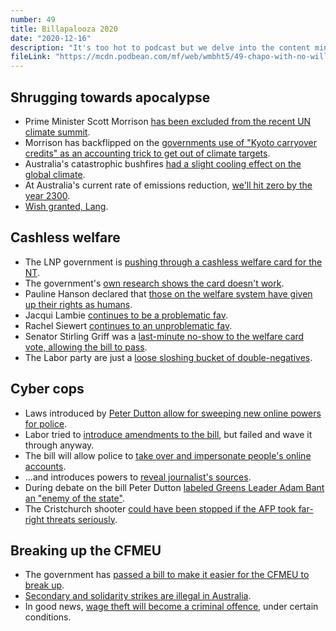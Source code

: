 ```yaml
---
number: 49
title: Billapalooza 2020
date: "2020-12-16"
description: "It's too hot to podcast but we delve into the content mines yet again to keep you updates on the landslide of bills from the last sitting week of parliament."
fileLink: "https://mcdn.podbean.com/mf/web/wmbht5/49-chapo-with-no-will.mp3"
---
```


## Shrugging towards apocalypse

- Prime Minister Scott Morrison [has been excluded from the recent UN climate summit](https://www.smh.com.au/world/europe/un-defends-excluding-morrison-from-climate-summit-canberra-livid-with-johnson-over-snub-20201211-p56mk7.html).
- Morrison has backflipped on the [governments use of "Kyoto carryover credits" as an accounting trick to get out of climate targets](https://www.theguardian.com/world/2020/dec/11/australia-wont-use-kyoto-carryover-credits-to-meet-paris-climate-targets-scott-morrison-confirms).
- Australia's catastrophic bushfires [had a slight cooling effect on the global climate](https://www.pedestrian.tv/news/australia-bushfire-smoke-cooling/).
- At Australia's current rate of emissions reduction, [we'll hit zero by the year 2300](https://www.theguardian.com/business/grogonomics/2020/dec/15/australias-path-to-net-zero-emissions-is-massively-behind-schedule).
- [Wish granted, Lang](https://www.smh.com.au/world/asia/australian-coal-blocked-indefinitely-by-beijing-20201214-p56ne7.html).

## Cashless welfare

- The LNP government is [pushing through a cashless welfare card for the NT](https://www.abc.net.au/news/2020-10-11/centrelink-cashless-welfare-card-how-to-christmas-shopping/12751038).
- The government's [own research shows the card doesn't work](https://www.theguardian.com/australia-news/2020/dec/07/cashless-debit-card-governments-own-research-finds-underwhelming-support).
- Pauline Hanson declared that [those on the welfare system have given up their rights as humans](https://twitter.com/JamesEltonPym/status/1336491741675802625).
- Jacqui Lambie [continues to be a problematic fav](https://twitter.com/JacquiLambie/status/1336508211302551553). 
- Rachel Siewert [continues to an unproblematic fav](https://twitter.com/SenatorSiewert/status/1336860169511157760).
- Senator Stirling Griff was a [last-minute no-show to the welfare card vote, allowing the bill to pass](https://thenewdaily.com.au/news/2020/12/10/stirling-griff-cashless-debit-card/).
- The Labor party are just a [loose sloshing bucket of double-negatives](https://www.news.com.au/national/politics/cashless-welfare-cards-receive-stayofexecution/news-story/f2c964262be255adc7051249b6d71c4d).

## Cyber cops

- Laws introduced by [Peter Dutton allow for sweeping new online powers for police](https://www.theguardian.com/australia-news/2020/dec/03/dark-web-how-australias-powerful-new-warrants-would-work).
- Labor tried to [introduce amendments to the bill](https://www.theguardian.com/australia-news/2020/may/13/asio-could-question-children-and-more-easily-use-more-tracking-devices-under-new-powers), but failed and wave it through anyway.
- The bill will allow police to [take over and impersonate people's online accounts](https://www.itnews.com.au/news/govt-moves-to-enshrine-critical-infrastructure-cyber-reforms-in-law-558831). 
- ...and introduces powers to [reveal journalist's sources](https://www.theguardian.com/media/2020/oct/20/chilling-attack-on-democracy-proposed-asio-powers-could-be-used-against-journalists). 
- During debate on the bill Peter Dutton [labeled Greens Leader Adam Bant an "enemy of the state"](https://www.theguardian.com/australia-news/live/2020/dec/10/australian-politics-live-coalition-scott-morrison-industrial-relations-christian-porter-covid-19-politics-business-economy?page=with:block-5fd16c108f08afb1724b7615).
- The Cristchurch shooter [could have been stopped if the AFP took far-right threats seriously](https://www.theguardian.com/world/2020/dec/08/christchurch-shooter-was-active-with-australian-far-right-groups-online-but-escaped-police-attention). 

## Breaking up the CFMEU

- The government has [passed a bill to make it easier for the CFMEU to break up](https://www.theguardian.com/australia-news/2020/dec/08/labor-backs-plan-to-let-super-unions-break-up-paving-way-for-change-at-cfmmeu).
- [Secondary and solidarity strikes are illegal in Australia](https://en.wikipedia.org/wiki/Solidarity_action#Australia).
- In good news, [wage theft will become a criminal offence](https://theconversation.com/government-set-for-quick-passage-of-bill-to-facilitate-cfmmeu-breakup-with-labor-support-151597), under certain conditions.





